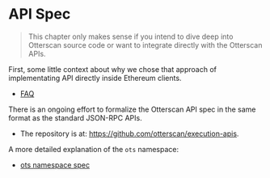 # API Spec

> This chapter only makes sense if you intend to dive deep into Otterscan source code or want to integrate directly with the Otterscan APIs.

First, some little context about why we chose that approach of implementating API directly inside Ethereum clients.

- [FAQ](./faq.md)

There is an ongoing effort to formalize the Otterscan API spec in the same format as the standard JSON-RPC APIs.

- The repository is at: <https://github.com/otterscan/execution-apis>.

A more detailed explanation of the `ots` namespace:

- [ots namespace spec](./ots-api.md)
